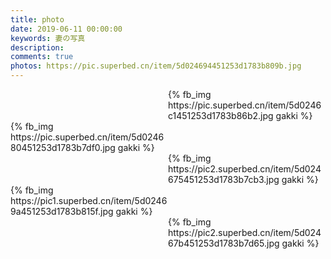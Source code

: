 ```yaml
---
title: photo
date: 2019-06-11 00:00:00
keywords: 妻の写真
description: 
comments: true
photos: https://pic.superbed.cn/item/5d024694451253d1783b809b.jpg
---
```



<div style="width:50%;margin-left: auto;">
{% fb_img  https://pic.superbed.cn/item/5d0246c1451253d1783b86b2.jpg gakki %}
</div>
<div style="width:50%">
{% fb_img  https://pic.superbed.cn/item/5d024680451253d1783b7df0.jpg gakki %}
</div>
<div style="width:50%;margin-left: auto;">
{% fb_img https://pic2.superbed.cn/item/5d024675451253d1783b7cb3.jpg gakki %}
</div>
<div style="width:50%">
{% fb_img  https://pic1.superbed.cn/item/5d02469a451253d1783b815f.jpg gakki %}
</div>
<div style="width:50%;margin-left: auto;">
{% fb_img https://pic2.superbed.cn/item/5d02467b451253d1783b7d65.jpg gakki %}
</div>

